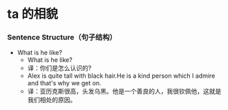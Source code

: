 # ta 的相貌

### Sentence Structure（句子结构）

- What is he like?
  - What is he like?
  - 译：你们是怎么认识的?
  - Alex is quite tall with black hair.He is a kind person which I admire and that's why we get on.
  - 译：亚历克斯很高，头发乌黑。他是一个善良的人，我很钦佩他，这就是我们相处的原因。

